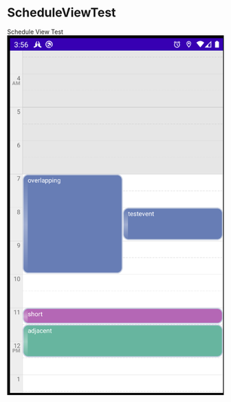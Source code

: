 # ScheduleViewTest
Schedule View Test
![alt text](https://github.com/lvccomputer/ScheduleViewTest/blob/master/test.png)
